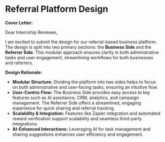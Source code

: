 # Referral Platform Design

**Cover Letter:**

Dear Internship Reviewer,

I am excited to submit the design for our referral-based business platform. The design is split into two primary sections: the **Business Side** and the **Referrer Side**. This modular approach ensures clarity in both administrative tasks and user engagement, streamlining workflows for both businesses and referrers.

**Design Rationale:**

- **Modular Structure:** Dividing the platform into two sides helps to focus on both administrative and user-facing tasks, ensuring an intuitive flow.
- **User-Centric Flow:** The Business Side provides easy access to key features such as AI assistance, CRM, analytics, and campaign management. The Referrer Side offers a streamlined, engaging experience for quick sharing and referral tracking.
- **Scalability & Integration:** Features like Zapier integration and automated reward verification support scalability and seamless third-party integrations.
- **AI-Enhanced Interactions:** Leveraging AI for task management and sharing suggestions enhances user efficiency and engagement.



